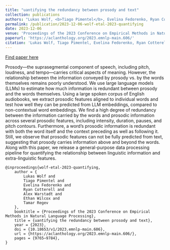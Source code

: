 ```yaml
---
title: "uantifying the redundancy between prosody and text"
collection: publications
authors: "Lukas Wolf, <b>Tiago Pimentel</b>, Evelina Fedorenko, Ryan Cotterell, Alex Warstadt, Ethan Wilcox, Tamar Regev"
permalink: /publication/2023-12-06-wolf-etal-2023-quantifying
date: 2023-12-06
venue: 'Proceedings of the 2023 Conference on Empirical Methods in Natural Language Processing'
paperurl: 'https://aclanthology.org/2023.emnlp-main.606/'
citation: 'Lukas Wolf, Tiago Pimentel, Evelina Fedorenko, Ryan Cotterell, Alex Warstadt, Ethan Wilcox, and Tamar Regev. 2023. Quantifying the redundancy between prosody and text. In Proceedings of the 2023 Conference on Empirical Methods in Natural Language Processing, pages 9765–9784, Singapore. Association for Computational Linguistics.'
---
```


<a href='https://aclanthology.org/2023.emnlp-main.606/'>Find paper here</a>

Prosody—the suprasegmental component of speech, including pitch, loudness, and tempo—carries critical aspects of meaning. However, the relationship between the information conveyed by prosody vs. by the words themselves remains poorly understood. We use large language models (LLMs) to estimate how much information is redundant between prosody and the words themselves. Using a large spoken corpus of English audiobooks, we extract prosodic features aligned to individual words and test how well they can be predicted from LLM embeddings, compared to non-contextual word embeddings. We find a high degree of redundancy between the information carried by the words and prosodic information across several prosodic features, including intensity, duration, pauses, and pitch contours. Furthermore, a word’s prosodic information is redundant with both the word itself and the context preceding as well as following it. Still, we observe that prosodic features can not be fully predicted from text, suggesting that prosody carries information above and beyond the words. Along with this paper, we release a general-purpose data processing pipeline for quantifying the relationship between linguistic information and extra-linguistic features. 

```
@inproceedings{wolf-etal-2023-quantifying,
    author = {
        Lukas Wolf and
        Tiago Pimentel and
        Evelina Fedorenko and
        Ryan Cotterell and
        Alex Warstadt and
        Ethan Wilcox and
        Tamar Regev
    },
    booktitle = {Proceedings of the 2023 Conference on Empirical Methods in Natural Language Processing},
    title = {uantifying the redundancy between prosody and text},
    year = {2023},
    doi = {10.18653/v1/2023.emnlp-main.606},
    url = {https://aclanthology.org/2023.emnlp-main.606/},
    pages = {9765–9784},
}
```